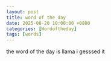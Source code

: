 ```yaml
---
layout: post
title: word of the day
date: 2025-08-20 10:00:00 +0800
categories: [Wordoftheday]
tags: [words]
---
```

the word of the day is llama i gesssed it
